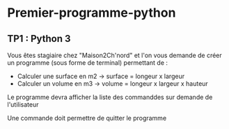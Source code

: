 # Premier-programme-python

TP1 : Python 3
--------------
Vous êtes stagiaire chez "Maison2Ch'nord" et l'on vous demande de créer un programme (sous forme de terminal) permettant de :
- Calculer une surface en m2     -> surface = longeur x largeur
- Calculer un volume en m3       -> volume  = longeur x largeur x hauteur

Le programme devra afficher la liste des commanddes sur demande de l'utilisateur

Une commande doit permettre de quitter le programme
